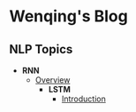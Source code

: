 # Wenqing's Blog

## NLP Topics

- **RNN**
  - [Overview](https://github.com/mqyqingfeng/Blog/issues/316)
    - **LSTM**
      - [Introduction](LSTM.md)
